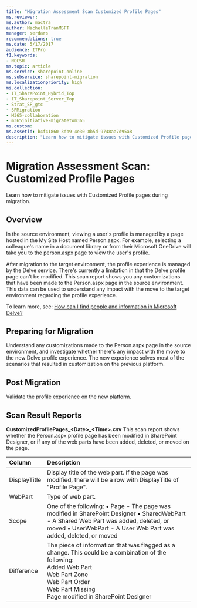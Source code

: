 ```yaml
---
title: "Migration Assessment Scan Customized Profile Pages"
ms.reviewer: 
ms.author: mactra
author: MachelleTranMSFT
manager: serdars
recommendations: true
ms.date: 5/17/2017
audience: ITPro
f1.keywords:
- NOCSH
ms.topic: article
ms.service: sharepoint-online
ms.subservice: sharepoint-migration
ms.localizationpriority: high
ms.collection:
- IT_SharePoint_Hybrid_Top
- IT_Sharepoint_Server_Top
- Strat_SP_gtc
- SPMigration
- M365-collaboration
- m365initiative-migratetom365
ms.custom:
ms.assetid: b4f41860-3db9-4e30-8b5d-9748aa7d95a8
description: "Learn how to mitigate issues with Customized Profile pages during migration."
---
```


# Migration Assessment Scan: Customized Profile Pages

Learn how to mitigate issues with Customized Profile pages during migration.
  
## Overview

In the source environment, viewing a user's profile is managed by a page hosted in the My Site Host named Person.aspx. For example, selecting a colleague's name in a document library or from their Microsoft OneDrive will take you to the person.aspx page to view the user's profile.
  
After migration to the target environment, the profile experience is managed by the Delve service. There's currently a limitation in that the Delve profile page can't be modified. This scan report shows you any customizations that have been made to the Person.aspx page in the source environment. This data can be used to understand any impact with the move to the target environment regarding the profile experience.
  
To learn more, see: [How can I find people and information in Microsoft Delve?](https://support.office.com/article/5b8bffdd-a50a-430a-8570-09b39481887c)
  
## Preparing for Migration

Understand any customizations made to the Person.aspx page in the source environment, and investigate whether there's any impact with the move to the new Delve profile experience. The new experience solves most of the scenarios that resulted in customization on the previous platform.
  
## Post Migration

Validate the profile experience on the new platform.
  
## Scan Result Reports

 **CustomizedProfilePages_\<Date\>_\<Time\>.csv** This scan report shows whether the Person.aspx profile page has been modified in SharePoint Designer, or if any of the web parts have been added, deleted, or moved on the page.
  
|Column|Description|
|:-----|:-----|
|DisplayTitle|Display title of the web part. If the page was modified, there will be a row with DisplayTitle of "Profile Page".|
|WebPart|Type of web part.|
|Scope|One of the following: • Page - The page was modified in SharePoint Designer • SharedWebPart - A Shared Web Part was added, deleted, or moved • UserWebPart - A User Web Part was added, deleted, or moved|
|Difference|The piece of information that was flagged as a change. This could be a combination of the following:  <br/>  Added Web Part  <br/>  Web Part Zone  <br/>  Web Part Order  <br/>  Web Part Missing  <br/>  Page modified in SharePoint Designer|
